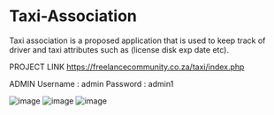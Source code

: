 # Taxi-Association

Taxi association is a proposed application that is used to keep track of driver and taxi attributes such as (license disk exp date etc).

PROJECT LINK
https://freelancecommunity.co.za/taxi/index.php

ADMIN
Username : admin
Password : admin1

![image](https://user-images.githubusercontent.com/70731145/122814431-756e6180-d2d4-11eb-80d6-2476d9755bbd.png)
![image](https://user-images.githubusercontent.com/70731145/122814477-89b25e80-d2d4-11eb-904a-c90dfe87fc18.png)
![image](https://user-images.githubusercontent.com/70731145/122814506-933bc680-d2d4-11eb-818b-748f47e04767.png)
